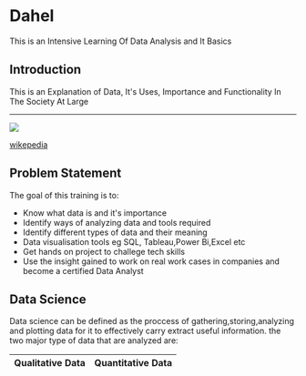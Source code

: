 # Dahel
This is an Intensive Learning Of Data Analysis and It Basics

## Introduction

This is an Explanation of Data, It's Uses, Importance and Functionality In The Society At Large

---
![](https://upload.wikimedia.org/wikipedia/commons/thumb/b/ba/Data_visualization_process_v1.png/350px-Data_visualization_process_v1.png)


[wikepedia](https://en.wikipedia.org/wiki/Data_analysis)

## Problem Statement
The goal of this training is to:

* Know what data is and it's importance 
* Identify ways of analyzing data and tools required 
* Identify different types of data and their meaning
* Data visualisation tools eg SQL, Tableau,Power Bi,Excel etc
* Get hands on project to challege tech skills
* Use the insight gained to work on real work cases in companies and become a certified Data Analyst

## Data Science
Data science can be defined as the proccess of gathering,storing,analyzing and plotting data for it to effectively carry extract useful information. the two major type of data that are analyzed are:

Qualitative Data                   |        Quantitative Data
:--------------------------------:| :--------------------------------:

